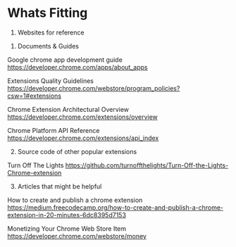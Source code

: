 # Whats Fitting

1. Websites for reference

1) Documents & Guides

Google chrome app development guide
https://developer.chrome.com/apps/about_apps

Extensions Quality Guidelines
https://developer.chrome.com/webstore/program_policies?csw=1#extensions

Chrome Extension Architectural Overview
https://developer.chrome.com/extensions/overview

Chrome Platform API Reference
https://developer.chrome.com/extensions/api_index

2) Source code of other popular extensions

Turn Off The Lights
https://github.com/turnoffthelights/Turn-Off-the-Lights-Chrome-extension

3) Articles that might be helpful

How to create and publish a chrome extension
https://medium.freecodecamp.org/how-to-create-and-publish-a-chrome-extension-in-20-minutes-6dc8395d7153

Monetizing Your Chrome Web Store Item
https://developer.chrome.com/webstore/money
